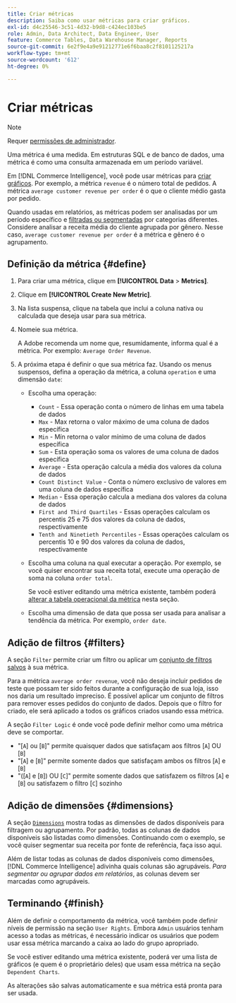 ```yaml
---
title: Criar métricas
description: Saiba como usar métricas para criar gráficos.
exl-id: d4c25546-3c51-4d32-b9d8-c424ec103be5
role: Admin, Data Architect, Data Engineer, User
feature: Commerce Tables, Data Warehouse Manager, Reports
source-git-commit: 6e2f9e4a9e91212771e6f6baa8c2f8101125217a
workflow-type: tm+mt
source-wordcount: '612'
ht-degree: 0%

---
```


# Criar métricas

>[!NOTE]
>
>Requer [permissões de administrador](../../administrator/user-management/user-management.md).

Uma métrica é uma medida. Em estruturas SQL e de banco de dados, uma métrica é como uma consulta armazenada em um período variável.

Em [!DNL Commerce Intelligence], você pode usar métricas para [criar gráficos](../../data-user/reports/ess-rpt-build-visual.md). Por exemplo, a métrica `revenue` é o número total de pedidos. A métrica `average customer revenue per order` é o que o cliente médio gasta por pedido.

Quando usadas em relatórios, as métricas podem ser analisadas por um período específico e [filtradas ou segmentadas](../../best-practices/segment-filter.md) por categorias diferentes. Considere analisar a receita média do cliente agrupada por gênero. Nesse caso, `average customer revenue per order` é a métrica e gênero é o agrupamento.

## Definição da métrica {#define}

1. Para criar uma métrica, clique em **[!UICONTROL Data** > **Metrics]**.

1. Clique em **[!UICONTROL Create New Metric]**.

1. Na lista suspensa, clique na tabela que inclui a coluna nativa ou calculada que deseja usar para sua métrica.

1. Nomeie sua métrica.

   A Adobe recomenda um nome que, resumidamente, informa qual é a métrica. Por exemplo: `Average Order Revenue`.

1. A próxima etapa é definir o que sua métrica faz. Usando os menus suspensos, defina a operação da métrica, a coluna `operation` e uma dimensão `date`:

   * Escolha uma operação:
      * `Count` - Essa operação conta o número de linhas em uma tabela de dados
      * `Max` - Max retorna o valor máximo de uma coluna de dados específica
      * `Min` - Mín retorna o valor mínimo de uma coluna de dados específica
      * `Sum` - Esta operação soma os valores de uma coluna de dados específica
      * `Average` - Esta operação calcula a média dos valores da coluna de dados
      * `Count Distinct Value` - Conta o número exclusivo de valores em uma coluna de dados específica
      * `Median` - Essa operação calcula a mediana dos valores da coluna de dados
      * `First and Third Quartiles` - Essas operações calculam os percentis 25 e 75 dos valores da coluna de dados, respectivamente
      * `Tenth and Ninetieth Percentiles` - Essas operações calculam os percentis 10 e 90 dos valores da coluna de dados, respectivamente

   * Escolha uma coluna na qual executar a operação. Por exemplo, se você quiser encontrar sua receita total, execute uma operação de soma na coluna `order total`.

     Se você estiver editando uma métrica existente, também poderá [alterar a tabela operacional da métrica](../../data-analyst/data-warehouse-mgr/change-metric-op-table.md) nesta seção.

   * Escolha uma dimensão de data que possa ser usada para analisar a tendência da métrica. Por exemplo, `order date`.

## Adição de filtros {#filters}

A seção `Filter` permite criar um filtro ou aplicar um [conjunto de filtros salvos](../../data-user/reports/ess-manage-data-filters.md) à sua métrica.

Para a métrica `average order revenue`, você não deseja incluir pedidos de teste que possam ter sido feitos durante a configuração de sua loja, isso nos daria um resultado impreciso. É possível aplicar um conjunto de filtros para remover esses pedidos do conjunto de dados. Depois que o filtro for criado, ele será aplicado a todos os gráficos criados usando essa métrica.

A seção `Filter Logic` é onde você pode definir melhor como uma métrica deve se comportar.

* &quot;\[`A`\] ou \[`B`\]&quot; permite quaisquer dados que satisfaçam aos filtros \[`A`\] OU \[`B`\]
* &quot;\[`A`\] e \[`B`\]&quot; permite somente dados que satisfaçam ambos os filtros \[`A`\] e \[`B`\]
* &quot;(\[`A`\] e \[`B`\]) OU \[`C`\]&quot; permite somente dados que satisfazem os filtros \[`A`\] e \[`B`\] ou satisfazem o filtro \[`C`\] sozinho

## Adição de dimensões {#dimensions}

A seção [`Dimensions`](../../data-analyst/data-warehouse-mgr/manage-data-dimensions-metrics.md) mostra todas as dimensões de dados disponíveis para filtragem ou agrupamento. Por padrão, todas as colunas de dados disponíveis são listadas como dimensões. Continuando com o exemplo, se você quiser segmentar sua receita por fonte de referência, faça isso aqui.

Além de listar todas as colunas de dados disponíveis como dimensões, [!DNL Commerce Intelligence] adivinha quais colunas são agrupáveis. *Para segmentar ou agrupar dados em relatórios*, as colunas devem ser marcadas como agrupáveis.

## Terminando {#finish}

Além de definir o comportamento da métrica, você também pode definir níveis de permissão na seção `User Rights`. Embora `Admin` usuários tenham acesso a todas as métricas, é necessário indicar os usuários que podem usar essa métrica marcando a caixa ao lado do grupo apropriado.

Se você estiver editando uma métrica existente, poderá ver uma lista de gráficos (e quem é o proprietário deles) que usam essa métrica na seção `Dependent Charts`.

As alterações são salvas automaticamente e sua métrica está pronta para ser usada.
